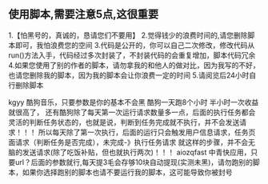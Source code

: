 
## 使用脚本,需要注意5点,这很重要
1.【怕黑号的，真诚的，恳请您们不要用】
2.觉得钱少的浪费时间的,请您删除脚本即可，我怕浪费您的空间
3.代码是公开的，你可以自己二次修改，修改代码从run()方法入手，代码经过多次封装了，不封装代码的会重复增加，脚本代码冗余
4.如果您使用了别的作者的脚本，请勿拿我的和他人的做对比，因为我写的不好，也请您删除我的脚本，因为我的脚本会让你浪费一定的时间
5.请阅览后24小时自行删除脚本

kgyy 酷狗音乐，只要参数是你的基本不会黑  酷狗一天跑8个小时 半小时一次收益就很高了，
还有酷狗除了每天第一次运行请求数量多一点，后面的执行任务都会灵活的判断任务状态的，也就是说，判断到任务完成就不执行，并不会发送请求！！！
所以每天除了第一次执行，后面的运行只会触发用户信息请求，任务页面请求（判断任务是否完成），未完成-》执行任务请求 就这样的步骤，并不会无脑的发送请求(除了吃饭补贴，但也就执行两次)！！！
aiozqfast 中青快应用，只要url？后面的参数就行,每天提3毛会存够10块自动提现(实测未黑)，请勿跑别的脚本，如果你选择跑别的脚本也请不要运行我的脚本，这可能导致你被封号



